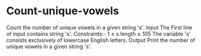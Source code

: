 # Count-unique-vowels
Count the number of unique vowels in a given string 's'. Input The First line of input contains string 's'.  Constraints:- 1 ≤ s.length ≤ 105 The variable 's' consists exclusively of lowercase English letters. Output Print the number of unique vowels in a given string 's'.
